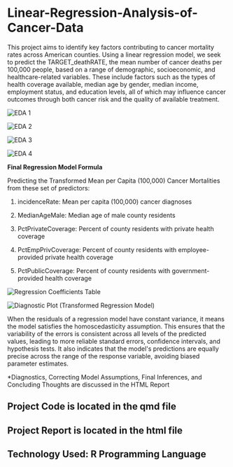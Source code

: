 # Linear-Regression-Analysis-of-Cancer-Data

This project aims to identify key factors contributing to cancer mortality rates across American counties. Using a linear regression model, we seek to predict the TARGET_deathRATE, the mean number of cancer deaths per 100,000 people, based on a range of demographic, socioeconomic, and healthcare-related variables. These include factors such as the types of health coverage available, median age by gender, median income, employment status, and education levels, all of which may influence cancer outcomes through both cancer risk and the quality of available treatment.

![EDA 1](https://github.com/user-attachments/assets/7a627d11-328f-4f12-9c6c-68d3806d6006)

![EDA 2](https://github.com/user-attachments/assets/2da28369-e569-456c-9a34-572d17105936)

![EDA 3](https://github.com/user-attachments/assets/5e2bde4f-0fec-418a-972d-421ba1a74fe9)

![EDA 4](https://github.com/user-attachments/assets/347caebb-1f37-4d02-a5c0-ad28d0ba58a0)

**Final Regression Model Formula** 

Predicting the Transformed Mean per Capita (100,000) Cancer Mortalities from these set of predictors:

1. incidenceRate: Mean per capita (100,000) cancer diagnoses

2. MedianAgeMale: Median age of male county residents

3. PctPrivateCoverage: Percent of county residents with private health coverage

4. PctEmpPrivCoverage: Percent of county residents with employee-provided private health coverage

5. PctPublicCoverage: Percent of county residents with government-provided health coverage

![Regression Coefficients Table](https://github.com/user-attachments/assets/ae7e0bdd-5b0e-4c26-8623-20a88d73c3a8)

![Diagnostic Plot (Transformed Regression Model)](https://github.com/user-attachments/assets/fa9b60dc-c314-4067-843a-3e3a1f7288b6)

When the residuals of a regression model have constant variance, it means the model satisfies the homoscedasticity assumption. This ensures that the variability of the errors is consistent across all levels of the predicted values, leading to more reliable standard errors, confidence intervals, and hypothesis tests. It also indicates that the model's predictions are equally precise across the range of the response variable, avoiding biased parameter estimates.

*Diagnostics, Correcting Model Assumptions, Final Inferences, and Concluding Thoughts are discussed in the HTML Report

## Project Code is located in the qmd file
## Project Report is located in the html file
## Technology Used: R Programming Language
